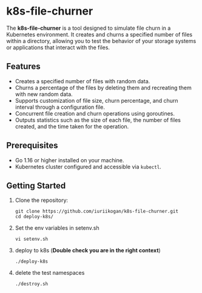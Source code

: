 # k8s-file-churner

The **k8s-file-churner** is a tool designed to simulate file churn in a Kubernetes environment. It creates and churns a specified number of files within a directory, allowing you to test the behavior of your storage systems or applications that interact with the files.

## Features

- Creates a specified number of files with random data.
- Churns a percentage of the files by deleting them and recreating them with new random data.
- Supports customization of file size, churn percentage, and churn interval through a configuration file.
- Concurrent file creation and churn operations using goroutines.
- Outputs statistics such as the size of each file, the number of files created, and the time taken for the operation.

## Prerequisites

- Go 1.16 or higher installed on your machine.
- Kubernetes cluster configured and accessible via `kubectl`.

## Getting Started

1. Clone the repository:

   ```shell
   git clone https://github.com/iuriikogan/k8s-file-churner.git
   cd deploy-k8s/
2. Set the env variables in setenv.sh

   ```shell
   vi setenv.sh

3. deploy to k8s (**Double check you are in the right context**)

   ```shell
   ./deploy-k8s

4. delete the test namespaces
 
    ```shell
    ./destroy.sh